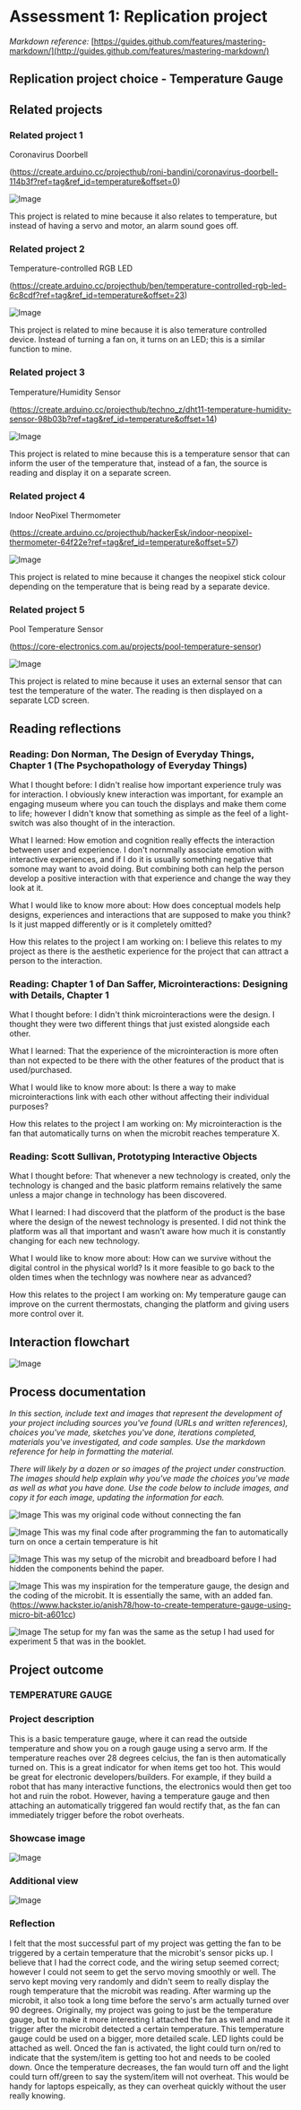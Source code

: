 # Assessment 1: Replication project

*Markdown reference:* [https://guides.github.com/features/mastering-markdown/](http://guides.github.com/features/mastering-markdown/)

## Replication project choice - Temperature Gauge ##

## Related projects ##

### Related project 1 ###
Coronavirus Doorbell

(https://create.arduino.cc/projecthub/roni-bandini/coronavirus-doorbell-114b3f?ref=tag&ref_id=temperature&offset=0)

![Image](doorbell.jpg)

This project is related to mine because it also relates to temperature, but instead of having a servo and motor, an alarm sound goes off.

### Related project 2 ###
Temperature-controlled RGB LED

(https://create.arduino.cc/projecthub/ben/temperature-controlled-rgb-led-6c8cdf?ref=tag&ref_id=temperature&offset=23)

![Image](LED.jpg)

This project is related to mine because it is also temerature controlled device. Instead of turning a fan on, it turns on an LED; this is a similar function to mine. 

### Related project 3 ###
Temperature/Humidity Sensor

(https://create.arduino.cc/projecthub/techno_z/dht11-temperature-humidity-sensor-98b03b?ref=tag&ref_id=temperature&offset=14)

![Image](humidity.jpeg)

This project is related to mine because this is a temperature sensor that can inform the user of the temperature that, instead of a fan, the source is reading and display it on a separate screen. 

### Related project 4 ###
Indoor NeoPixel Thermometer

(https://create.arduino.cc/projecthub/hackerEsk/indoor-neopixel-thermometer-64f22e?ref=tag&ref_id=temperature&offset=57)

![Image](thermo.jpg)

This project is related to mine because it changes the neopixel stick colour depending on the temperature that is being read by a separate device.

### Related project 5 ###
Pool Temperature Sensor

(https://core-electronics.com.au/projects/pool-temperature-sensor)

![Image](poolsensor.webp)

This project is related to mine because it uses an external sensor that can test the temperature of the water. The reading is then displayed on a separate LCD screen.

## Reading reflections ##

### Reading: Don Norman, The Design of Everyday Things, Chapter 1 (The Psychopathology of Everyday Things) ###
What I thought before: I didn't realise how important experience truly was for interaction. I obviously knew interaction was important, for example an engaging museum where you can touch the displays and make them come to life; however I didn't know that something as simple as the feel of a light-switch was also thought of in the interaction.

What I learned: How emotion and cognition really effects the interaction between user and experience. I don't nornmally associate emotion with interactive experiences, and if I do it is usually something negative that somone may want to avoid doing. But combining both can help the person develop a positive interaction with that experience and change the way they look at it. 

What I would like to know more about: How does conceptual models help designs, experiences and interactions that are supposed to make you think? Is it just mapped differently or is it completely omitted?

How this relates to the project I am working on: I believe this relates to my project as there is the aesthetic experience for the project that can attract a person to the interaction.

### Reading: Chapter 1 of Dan Saffer, Microinteractions: Designing with Details, Chapter 1 ###

What I thought before: I didn't think microinteractions were the design. I thought they were two different things that just existed alongside each other. 

What I learned: That the experience of the microinteraction is more often than not expected to be there with the other features of the product that is used/purchased.

What I would like to know more about: Is there a way to make microinteractions link with each other without affecting their individual purposes?

How this relates to the project I am working on: My microinteraction is the fan that automatically turns on when the microbit reaches temperature X.

### Reading: Scott Sullivan, Prototyping Interactive Objects ###

What I thought before: That whenever a new technology is created, only the technology is changed and the basic platform remains relatively the same unless a major change in technology has been discovered.

What I learned: I had discoverd that the platform of the product is the base where the design of the newest technology is presented. I did not think the platform was all that important and wasn't aware how much it is constantly changing for each new technology.

What I would like to know more about: How can we survive without the digital control in the physical world? Is it more feasible to go back to the olden times when the technlogy was nowhere near as advanced?

How this relates to the project I am working on: My temperature gauge can improve on the current thermostats, changing the platform and giving users more control over it.  


## Interaction flowchart ##
![Image](flowchart.jpg)

## Process documentation
*In this section, include text and images that represent the development of your project including sources you've found (URLs and written references), choices you've made, sketches you've done, iterations completed, materials you've investigated, and code samples. Use the markdown reference for help in formatting the material.*


*There will likely by a dozen or so images of the project under construction. The images should help explain why you've made the choices you've made as well as what you have done. Use the code below to include images, and copy it for each image, updating the information for each.*

![Image](code2.jpg)
This was my original code without connecting the fan 

![Image](code1.jpg)
This was my final code after programming the fan to automatically turn on once a certain temperature is hit

![Image](othershot.jpg)
This was my setup of the microbit and breadboard before I had hidden the components behind the paper. 

![Image](inspiration.jpg)
This was my inspiration for the temperature gauge, the design and the coding of the microbit. It is essentially the same, with an added fan. (https://www.hackster.io/anish78/how-to-create-temperature-gauge-using-micro-bit-a601cc)

![Image](ex5.jpg)
The setup for my fan was the same as the setup I had used for experiment 5 that was in the booklet. 


## Project outcome ##
### TEMPERATURE GAUGE ###

### Project description ###
This is a basic temperature gauge, where it can read the outside temperature and show you on a rough gauge using a servo arm. If the temperature reaches over 28 degrees celcius, the fan is then automatically turned on. This is a great indicator for when items get too hot. This would be great for electronic developers/builders. For example, if they build a robot that has many interactive functions, the electronics would then get too hot and ruin the robot. However, having a temperature gauge and then attaching an automatically triggered fan would rectify that, as the fan can immediately trigger before the robot overheats. 

### Showcase image ###

![Image](final.jpg)

### Additional view ###

![Image](othershot.jpg)

### Reflection ###
I felt that the most successful part of my project was getting the fan to be triggered by a certain temperature that the microbit's sensor picks up. I believe that I had the correct code, and the wiring setup seemed correct; however I could not seem to get the servo moving smoothly or well. The servo kept moving very randomly and didn't seem to really display the rough temperature that the microbit was reading. After warming up the microbit, it also took a long time before the servo's arm actually turned over 90 degrees. Originally, my project was going to just be the temperature gauge, but to make it more interesting I attached the fan as well and made it trigger after the microbit detected a certain temperature. This temperature gauge could be used on a bigger, more detailed scale.  LED lights could be attached as well. Onced the fan is activated, the light could turn on/red to indicate that the system/item is getting too hot and needs to be cooled down. Once the temperature decreases, the fan would turn off and the light could turn off/green to say the system/item will not overheat. This would be handy for laptops espeically, as they can overheat quickly without the user really knowing.  
